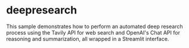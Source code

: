 # deepresearch
This sample demonstrates how to perform an automated deep research process using the Tavily API for web search and OpenAI's Chat API for reasoning and summarization, all wrapped in a Streamlit interface.
